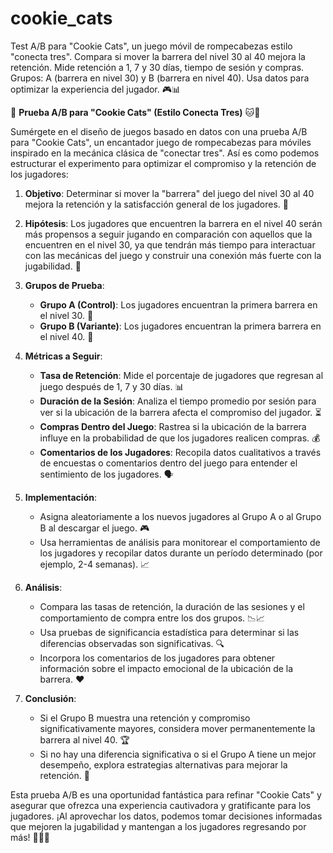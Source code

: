 # cookie_cats
Test A/B para "Cookie Cats", un juego móvil de rompecabezas estilo "conecta tres". Compara si mover la barrera del nivel 30 al 40 mejora la retención. Mide retención a 1, 7 y 30 días, tiempo de sesión y compras. Grupos: A (barrera en nivel 30) y B (barrera en nivel 40). Usa datos para optimizar la experiencia del jugador. 🎮📊


🧪 **Prueba A/B para "Cookie Cats" (Estilo Conecta Tres)** 🐱🍪

Sumérgete en el diseño de juegos basado en datos con una prueba A/B para "Cookie Cats", un encantador juego de rompecabezas para móviles inspirado en la mecánica clásica de "conectar tres". Así es como podemos estructurar el experimento para optimizar el compromiso y la retención de los jugadores:

1. **Objetivo**: Determinar si mover la "barrera" del juego del nivel 30 al 40 mejora la retención y la satisfacción general de los jugadores. 🎯

2. **Hipótesis**: Los jugadores que encuentren la barrera en el nivel 40 serán más propensos a seguir jugando en comparación con aquellos que la encuentren en el nivel 30, ya que tendrán más tiempo para interactuar con las mecánicas del juego y construir una conexión más fuerte con la jugabilidad. 🧠

3. **Grupos de Prueba**:
   - **Grupo A (Control)**: Los jugadores encuentran la primera barrera en el nivel 30. 🚪
   - **Grupo B (Variante)**: Los jugadores encuentran la primera barrera en el nivel 40. 🚪

4. **Métricas a Seguir**:
   - **Tasa de Retención**: Mide el porcentaje de jugadores que regresan al juego después de 1, 7 y 30 días. 📊
   - **Duración de la Sesión**: Analiza el tiempo promedio por sesión para ver si la ubicación de la barrera afecta el compromiso del jugador. ⏳
   - **Compras Dentro del Juego**: Rastrea si la ubicación de la barrera influye en la probabilidad de que los jugadores realicen compras. 💰
   - **Comentarios de los Jugadores**: Recopila datos cualitativos a través de encuestas o comentarios dentro del juego para entender el sentimiento de los jugadores. 🗣️

5. **Implementación**:
   - Asigna aleatoriamente a los nuevos jugadores al Grupo A o al Grupo B al descargar el juego. 🎮
   - Usa herramientas de análisis para monitorear el comportamiento de los jugadores y recopilar datos durante un período determinado (por ejemplo, 2-4 semanas). 📈

6. **Análisis**:
   - Compara las tasas de retención, la duración de las sesiones y el comportamiento de compra entre los dos grupos. 📉📈
   - Usa pruebas de significancia estadística para determinar si las diferencias observadas son significativas. 🔍
   - Incorpora los comentarios de los jugadores para obtener información sobre el impacto emocional de la ubicación de la barrera. ❤️

7. **Conclusión**:
   - Si el Grupo B muestra una retención y compromiso significativamente mayores, considera mover permanentemente la barrera al nivel 40. 🏆
   - Si no hay una diferencia significativa o si el Grupo A tiene un mejor desempeño, explora estrategias alternativas para mejorar la retención. 🔄

Esta prueba A/B es una oportunidad fantástica para refinar "Cookie Cats" y asegurar que ofrezca una experiencia cautivadora y gratificante para los jugadores. ¡Al aprovechar los datos, podemos tomar decisiones informadas que mejoren la jugabilidad y mantengan a los jugadores regresando por más! 🐾🍪✨
